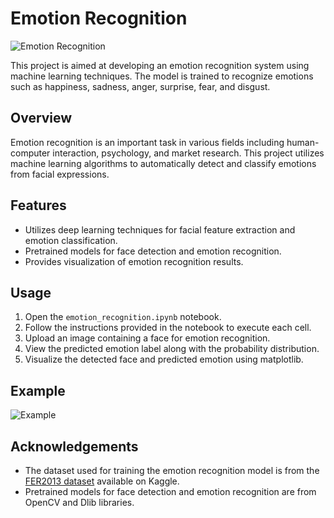 # Emotion Recognition

![Emotion Recognition](https://encrypted-tbn0.gstatic.com/images?q=tbn:ANd9GcTdGYUtVgWHwcz4t5PnUiare16QT5MR-l0lE6az5ITUHA&s)

This project is aimed at developing an emotion recognition system using machine learning techniques. The model is trained to recognize emotions such as happiness, sadness, anger, surprise, fear, and disgust.

## Overview

Emotion recognition is an important task in various fields including human-computer interaction, psychology, and market research. This project utilizes machine learning algorithms to automatically detect and classify emotions from facial expressions.

## Features

- Utilizes deep learning techniques for facial feature extraction and emotion classification.
- Pretrained models for face detection and emotion recognition.
- Provides visualization of emotion recognition results.

## Usage

1. Open the `emotion_recognition.ipynb` notebook.
2. Follow the instructions provided in the notebook to execute each cell.
3. Upload an image containing a face for emotion recognition.
4. View the predicted emotion label along with the probability distribution.
5. Visualize the detected face and predicted emotion using matplotlib.

## Example

![Example](https://github.com/Taitilchheda/Emotion-Recognition/blob/main/emotion_recognition_example.png)

## Acknowledgements

- The dataset used for training the emotion recognition model is from the [FER2013 dataset](https://www.kaggle.com/c/challenges-in-representation-learning-facial-expression-recognition-challenge/data) available on Kaggle.
- Pretrained models for face detection and emotion recognition are from OpenCV and Dlib libraries.
